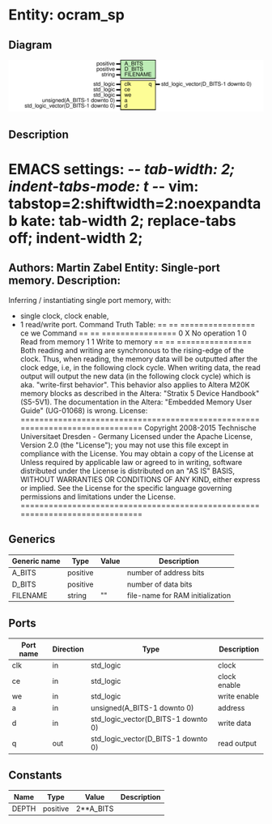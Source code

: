 # Entity: ocram_sp
## Diagram
![Diagram](ocram_sp.svg "Diagram")
## Description
EMACS settings: -*-  tab-width: 2; indent-tabs-mode: t -*-
vim: tabstop=2:shiftwidth=2:noexpandtab
kate: tab-width 2; replace-tabs off; indent-width 2;
=============================================================================
Authors:				 	Martin Zabel
Entity:				 	Single-port memory.
Description:
-------------------------------------
Inferring / instantiating single port memory, with:
* single clock, clock enable,
* 1 read/write port.
Command Truth Table:
== == ================
ce we Command
== == ================
0  X  No operation
1  0  Read from memory
1  1  Write to memory
== == ================
Both reading and writing are synchronous to the rising-edge of the clock.
Thus, when reading, the memory data will be outputted after the
clock edge, i.e, in the following clock cycle.
When writing data, the read output will output the new data (in the
following clock cycle) which is aka. "write-first behavior". This behavior
also applies to Altera M20K memory blocks as described in the Altera:
"Stratix 5 Device Handbook" (S5-5V1). The documentation in the Altera:
"Embedded Memory User Guide" (UG-01068) is wrong.
License:
=============================================================================
Copyright 2008-2015 Technische Universitaet Dresden - Germany
Licensed under the Apache License, Version 2.0 (the "License");
you may not use this file except in compliance with the License.
You may obtain a copy of the License at
Unless required by applicable law or agreed to in writing, software
distributed under the License is distributed on an "AS IS" BASIS,
WITHOUT WARRANTIES OR CONDITIONS OF ANY KIND, either express or implied.
See the License for the specific language governing permissions and
limitations under the License.
=============================================================================
## Generics
| Generic name | Type     | Value | Description                      |
| ------------ | -------- | ----- | -------------------------------- |
| A_BITS       | positive |       | number of address bits           |
| D_BITS       | positive |       | number of data bits              |
| FILENAME     | string   | ""    | file-name for RAM initialization |
## Ports
| Port name | Direction | Type                                | Description  |
| --------- | --------- | ----------------------------------- | ------------ |
| clk       | in        | std_logic                           | clock        |
| ce        | in        | std_logic                           | clock enable |
| we        | in        | std_logic                           | write enable |
| a         | in        | unsigned(A_BITS-1 downto 0)         | address      |
| d         | in        | std_logic_vector(D_BITS-1 downto 0) | write data   |
| q         | out       | std_logic_vector(D_BITS-1 downto 0) | read output  |
## Constants
| Name  | Type     | Value      | Description |
| ----- | -------- | ---------- | ----------- |
| DEPTH | positive |  2**A_BITS |             |
